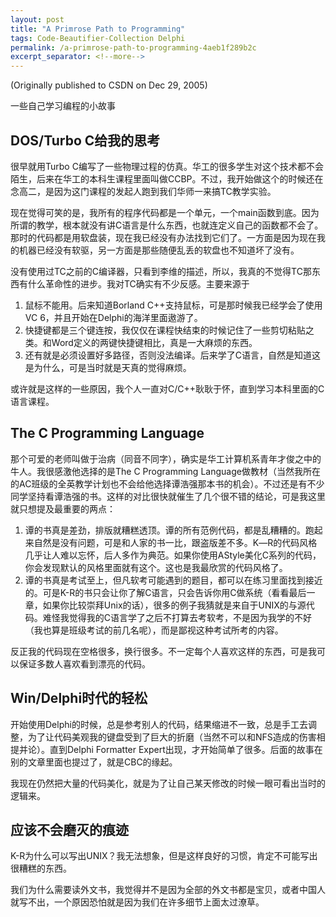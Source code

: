 ```yaml
---
layout: post
title: "A Primrose Path to Programming"
tags: Code-Beautifier-Collection Delphi
permalink: /a-primrose-path-to-programming-4aeb1f289b2c
excerpt_separator: <!--more-->
---
```

(Originally published to CSDN on Dec 29, 2005)

一些自己学习编程的小故事
<!--more-->

## DOS/Turbo C给我的思考

很早就用Turbo C编写了一些物理过程的仿真。华工的很多学生对这个技术都不会陌生，后来在华工的本科生课程里面叫做CCBP。不过，我开始做这个的时候还在念高二，是因为这门课程的发起人跑到我们华师一来搞TC教学实验。

现在觉得可笑的是，我所有的程序代码都是一个单元，一个main函数到底。因为所谓的教学，根本就没有讲C语言是什么东西，也就连定义自己的函数都不会了。那时的代码都是用软盘装，现在我已经没有办法找到它们了。一方面是因为现在我的机器已经没有软驱，另一方面是那些随便乱丢的软盘也不知道坏了没有。

没有使用过TC之前的C编译器，只看到李维的描述，所以，我真的不觉得TC那东西有什么革命性的进步。我对TC确实有不少反感。主要来源于

1. 鼠标不能用。后来知道Borland C++支持鼠标，可是那时候我已经学会了使用VC 6，并且开始在Delphi的海洋里面遨游了。
1. 快捷键都是三个键连按，我仅仅在课程快结束的时候记住了一些剪切粘贴之类。和Word定义的两键快捷键相比，真是一大麻烦的东西。
1. 还有就是必须设置好多路径，否则没法编译。后来学了C语言，自然是知道这是为什么，可是当时就是天真的觉得麻烦。

或许就是这样的一些原因，我个人一直对C/C++耿耿于怀，直到学习本科里面的C语言课程。

## The C Programming Language

那个可爱的老师叫做于治病（同音不同字），确实是华工计算机系青年才俊之中的牛人。我很感激他选择的是The C Programming Language做教材（当然我所在的AC班级的全英教学计划也不会给他选择谭浩强那本书的机会）。不过还是有不少同学坚持看谭浩强的书。这样的对比很快就催生了几个很不错的结论，可是我这里就只想提及最重要的两点：

1. 谭的书真是差劲，排版就糟糕透顶。谭的所有范例代码，都是乱糟糟的。跑起来自然是没有问题，可是和人家的书一比，跟盗版差不多。K―R的代码风格几乎让人难以忘怀，后人多作为典范。如果你使用AStyle美化C系列的代码，你会发现默认的风格里面就有这个。这也是我最欣赏的代码风格了。
1. 谭的书真是考试至上，但凡软考可能遇到的题目，都可以在练习里面找到接近的。可是K-R的书只会让你了解C语言，只会告诉你用C做系统（看看最后一章，如果你比较崇拜Unix的话），很多的例子我猜就是来自于UNIX的与源代码。难怪我觉得我的C语言学了之后不打算去考软考，不是因为我学的不好（我也算是班级考试的前几名呢），而是鄙视这种考试所考的内容。

反正我的代码现在空格很多，换行很多。不一定每个人喜欢这样的东西，可是我可以保证多数人喜欢看到漂亮的代码。

## Win/Delphi时代的轻松

开始使用Delphi的时候，总是参考别人的代码，结果缩进不一致，总是手工去调整，为了让代码美观我的键盘受到了巨大的折磨（当然不可以和NFS造成的伤害相提并论）。直到Delphi Formatter Expert出现，才开始简单了很多。后面的故事在别的文章里面也提过了，就是CBC的缘起。

我现在仍然把大量的代码美化，就是为了让自己某天修改的时候一眼可看出当时的逻辑来。

## 应该不会磨灭的痕迹

K-R为什么可以写出UNIX？我无法想象，但是这样良好的习惯，肯定不可能写出很糟糕的东西。

我们为什么需要读外文书，我觉得并不是因为全部的外文书都是宝贝，或者中国人就写不出，一个原因恐怕就是因为我们在许多细节上面太过潦草。
